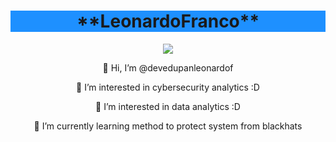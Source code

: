 


<h1 style="background:DodgerBlue;" align="center">**Leonardo<strong>Franco**</strong></h1>

<div align="center">
<img align="center" src='https://w7.pngwing.com/pngs/630/299/png-transparent-computer-icons-hacker-black-hat-briefings-hacker-man-miscellaneous-blue-text-thumbnail.png'>
  
<p>👋 Hi, I’m @devedupanleonardof</p>
<p>👀 I’m interested in cybersecurity analytics :D</p>
<p>👀 I’m interested in data analytics  :D        </p>
<p>🌱 I’m currently learning method to protect system from blackhats</p>

</div>


